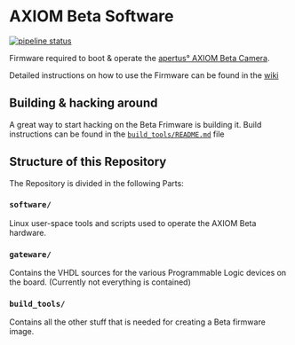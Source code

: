 # AXIOM Beta Software
[![pipeline status](https://gitlab.com/apertus/beta-software/badges/master/pipeline.svg)](https://gitlab.com/apertus/beta-software/pipelines/)

Firmware required to boot & operate the [apertus° AXIOM Beta Camera](https://www.apertus.org/axiom-beta).

Detailed instructions on how to use the Firmware can be found in the [wiki](https://wiki.apertus.org/index.php/AXIOM_Beta/AXIOM_Beta_Software)

## Building & hacking around
A great way to start hacking on the Beta Frimware is building it.
Build instructions can be found in the [`build_tools/README.md`](build_tools/README.md) file

## Structure of this Repository
The Repository is divided in the following Parts:

### `software/`
Linux user-space tools and scripts used to operate the AXIOM Beta hardware.

### `gateware/`
Contains the VHDL sources for the various Programmable Logic devices on the board. (Currently not everything is contained)


### `build_tools/`
Contains all the other stuff that is needed for creating a Beta firmware image.
